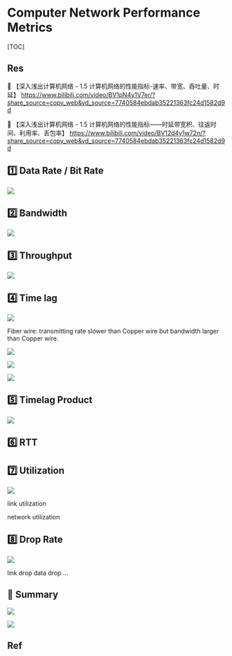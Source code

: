 # Computer Network Performance Metrics

[TOC]



## Res
🔗 【深入浅出计算机网络 - 1.5 计算机网络的性能指标-速率、带宽、吞吐量、时延】 https://www.bilibili.com/video/BV1pN4y1V7er/?share_source=copy_web&vd_source=7740584ebdab35221363fc24d1582d9d

🔗 【深入浅出计算机网络 - 1.5 计算机网络的性能指标——时延带宽积、往返时间、利用率、丢包率】 https://www.bilibili.com/video/BV12d4y1w72n/?share_source=copy_web&vd_source=7740584ebdab35221363fc24d1582d9d



## 1️⃣ Data Rate / Bit Rate
![](../../../../../Assets/Pics/Screenshot%202022-12-03%20at%209.28.09%20AM.png)


## 2️⃣ Bandwidth
![](../../../../../Assets/Pics/Screenshot%202023-03-22%20at%2010.54.40%20AM.png)



## 3️⃣ Throughput
![](../../../../../Assets/Pics/Screenshot%202023-03-22%20at%2010.55.37%20AM.png)



## 4️⃣ Time lag
![](../../../../../Assets/Pics/Screenshot%202022-12-03%20at%209.32.36%20AM.png)

Fiber wire: transmitting rate slower than Copper wire but bandwidth larger than Copper wire.

![](../../../../../Assets/Pics/Screenshot%202023-03-22%20at%2010.56.30%20AM.png)

![](../../../../../Assets/Pics/Screenshot%202023-03-22%20at%2010.57.17%20AM.png)

![](../../../../../Assets/Pics/Screenshot%202023-03-22%20at%2010.57.46%20AM.png)


## 5️⃣ Timelag Product
![](../../../../../Assets/Pics/Screenshot%202023-03-22%20at%2010.59.14%20AM.png)



## 6️⃣ RTT



## 7️⃣ Utilization
![](../../../../../Assets/Pics/Screenshot%202023-03-21%20at%209.39.18%20PM.png)

link utilization

network utilization



##  8️⃣ Drop Rate
![](../../../../../Assets/Pics/Screenshot%202023-03-21%20at%209.40.46%20PM.png)

link drop
data drop
...


## 🏁 Summary
![](../../../../../Assets/Pics/Screenshot%202022-12-03%20at%209.41.16%20AM.png)

![](../../../../../Assets/Pics/Screenshot%202022-12-03%20at%209.40.55%20AM.png)



## Ref

